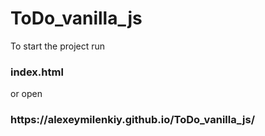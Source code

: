 # ToDo_vanilla_js

To start the project run
<h3>index.html</h3>

or open 
<h3>https://alexeymilenkiy.github.io/ToDo_vanilla_js/</h3>
